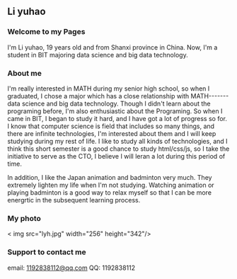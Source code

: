 ## Li yuhao

### Welcome to my Pages

I'm Li yuhao, 19 years old and from Shanxi province in China. Now, I'm a student in BIT majoring data science and big data technology.

### About me

I'm really interested in MATH during my senior high school, so when I graduated, I chose a major which has a close relationship with MATH-------data science and big data technology. Though I didn't learn about the programing before, I'm also enthusiastic about the Programing. So when I came in BIT, I began to study it hard, and I have got a lot of progress so for. I know that computer science is field that includes so many things, and there are infinite technologies, I'm interested about them and I will keep studying during my rest of life. I like to study all kinds of technologies, and I think this short semester is a good chance to study html/css/js, so I take the initiative to serve as the CTO, I believe I will leran a lot during this period of time. 

In addition, I like the Japan animation and badminton very much. They extremely lighten my life when I'm not studying. Watching animation or playing badminton is a good way to relax myself so that I can be more energrtic in the subsequent learning process.

### My photo
< img src="lyh.jpg" width="256" height="342"/><br/>

### Support to contact me

email: 1192838112@qq.com
QQ: 1192838112
